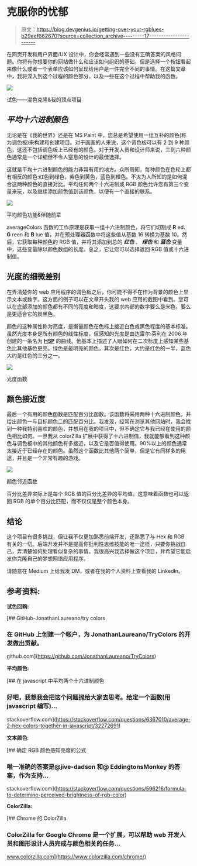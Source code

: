 # 克服你的忧郁

> 原文：<https://blog.devgenius.io/getting-over-your-rgblues-b29eef662670?source=collection_archive---------17----------------------->

在网页开发和用户界面/UX 设计中，你会经常遇到一些没有正确答案的风格问题。你将有你想要你的网站做什么和应该如何组织的基础，但是选择一个按钮看起来像什么或者一个表单应该如何呈现给用户是一件完全不同的事情。在这篇文章中，我将深入到这个过程的颜色部分，以及一些在这个过程中帮助我的函数。

![](img/63c9b1b9da6ab19a8890bbe70e7391ae.png)

试色——混色克隆&我的顶点项目

## ***平均十六进制颜色***

无论是在《我的世界》还是在 MS Paint 中，您总是希望使用一组互补的颜色(称为调色板)来构建和创建项目。对于画画的人来说，这个调色板可以有 2 到 9 种颜色，这还不包括调色板上已经有的颜色。对于开发人员和设计师来说，三到六种颜色通常是一个详细但不令人窒息的设计的最佳选择。

这就是平均十六进制颜色的能力非常有用的地方。众所周知，每种颜色在色轮上都有相反的颜色:红色到绿色，紫色到黄色，蓝色到橙色。不太为人所知的是如何混合这两种颜色的直接对比。平均任何两个十六进制或 RGB 颜色允许您有第三个变量来玩，以及继续添加颜色值到该颜色，以便有一个直接的联系。

![](img/9695a2d13a8903057837e7ba183453bd.png)

平均颜色功能&伴随前辈

averageColors 函数的工作原理是获取一组十六进制颜色，将它们切割成 **R** ed、 **G** reen 和 **B** lue 值，并在预处理器函数中将这些值从基数 16 转换为基数 10。然后，它获取每种颜色的 RGB 值，并将其添加到总的 ***红色*** 、 ***绿色*** 和 ***蓝色*** 变量中，这些变量除以颜色数组的长度。总之，它让您可以选择返回 RGB 值或十六进制值。

## 光度的细微差别

在弄清楚你的 web 应用程序的调色板之后，你可能不得不在作为背景的颜色上显示文本或数字。这方面的例子可以在文章开头我的 web 应用的截图中看到。您可以在底部添加的颜色都有不同的亮度和暗度，这要求内部的数字要么是米色，要么是更适合它的炭黑色。

颜色的这种属性称为亮度，是衡量颜色在色标上接近白色或黑色程度的基本标准。虽然光度本身是所有颜色的线性标度，但感知的光度是由达雷尔·芬利在 2006 年创建的一条名为 [**HSP**](https://alienryderflex.com/hsp.html) 的曲线。他基本上描述了人眼如何在二次标度上感知某些基色比其他基色更亮。绿色是最明亮的颜色，其次是红色，大约是红色的一半，蓝色大约是红色的三分之一。

![](img/d5de7e859c321f76a9b1053f6dab59d0.png)

光度函数

## 颜色接近度

最后一个有用的颜色函数是匹配百分比函数。该函数将采用两种十六进制颜色，并给出颜色一与目标颜色二的匹配百分比。我发现，经常在浏览其他网站时，我会找到一种我特别喜欢的颜色，并想用在我的项目中，但不确定它与我已经在使用的颜色相比如何。一旦我从 colorZilla 扩展中获得了十六进制值，我就能够看到这种颜色与调色板中的其他颜色有多接近，以及它是否值得使用。90%以上的颜色通常太接近于已经存在的颜色。虽然这个函数比其他两个简单，但是它有同样多的用途，并且是一个非常有趣的游戏。

![](img/6622ef3bf6d63ee849c75910ad513223.png)

颜色邻近函数

百分比差异实际上是每个 RGB 值的百分比差异的平均值。这意味着函数也可以返回 RGB 的单个百分比匹配，而不仅仅是整个颜色本身。

## 结论

这个项目有很多挑战，但让我不仅更加熟悉前端开发，还熟悉了与 Hex 和 RGB 有关的一切。后端开发并不是提高你批判性思维技能的唯一途径，只要你挑战自己，弄清楚如何处理看似复杂的事情。我很高兴我选择做这个项目，并希望它能启发你克隆自己的梦想网络应用程序。

请随意在 Medium 上给我发 DM，或者在我的个人资料上查看我的 LinkedIn。

## 参考资料:

**试色回购:**

[](https://github.com/JonathanLaureano/TryColors) [## GitHub-JonathanLaureano/try colors

### 在 GitHub 上创建一个帐户，为 JonathanLaureano/TryColors 的开发做出贡献。

github.com](https://github.com/JonathanLaureano/TryColors) 

**平均颜色:**

[](https://stackoverflow.com/questions/6367010/average-2-hex-colors-together-in-javascript/32272691) [## 在 javascript 中平均两个十六进制颜色

### 好吧，我想我会把这个问题抛给大家去思考。给定一个函数(用 javascript 编写)…

stackoverflow.com](https://stackoverflow.com/questions/6367010/average-2-hex-colors-together-in-javascript/32272691) 

**文本颜色**:

[](https://stackoverflow.com/questions/596216/formula-to-determine-perceived-brightness-of-rgb-color) [## 确定 RGB 颜色感知亮度的公式

### 唯一准确的答案是@jive-dadson 和@ EddingtonsMonkey 的答案，作为支持…

stackoverflow.com](https://stackoverflow.com/questions/596216/formula-to-determine-perceived-brightness-of-rgb-color) 

**ColorZilla:**

 [## Chrome 的 ColorZilla

### ColorZilla for Google Chrome 是一个扩展，可以帮助 web 开发人员和图形设计人员完成与颜色相关的任务…

www.colorzilla.com](https://www.colorzilla.com/chrome/)